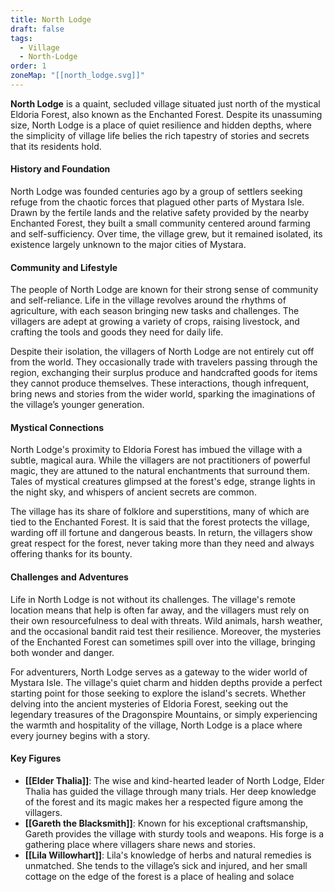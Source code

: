 ```yaml
---
title: North Lodge
draft: false
tags:
  - Village
  - North-Lodge
order: 1
zoneMap: "[[north_lodge.svg]]"
---
```


**North Lodge** is a quaint, secluded village situated just north of the mystical Eldoria Forest, also known as the Enchanted Forest. Despite its unassuming size, North Lodge is a place of quiet resilience and hidden depths, where the simplicity of village life belies the rich tapestry of stories and secrets that its residents hold.

#### History and Foundation

North Lodge was founded centuries ago by a group of settlers seeking refuge from the chaotic forces that plagued other parts of Mystara Isle. Drawn by the fertile lands and the relative safety provided by the nearby Enchanted Forest, they built a small community centered around farming and self-sufficiency. Over time, the village grew, but it remained isolated, its existence largely unknown to the major cities of Mystara.

#### Community and Lifestyle

The people of North Lodge are known for their strong sense of community and self-reliance. Life in the village revolves around the rhythms of agriculture, with each season bringing new tasks and challenges. The villagers are adept at growing a variety of crops, raising livestock, and crafting the tools and goods they need for daily life.

Despite their isolation, the villagers of North Lodge are not entirely cut off from the world. They occasionally trade with travelers passing through the region, exchanging their surplus produce and handcrafted goods for items they cannot produce themselves. These interactions, though infrequent, bring news and stories from the wider world, sparking the imaginations of the village’s younger generation.

#### Mystical Connections

North Lodge's proximity to Eldoria Forest has imbued the village with a subtle, magical aura. While the villagers are not practitioners of powerful magic, they are attuned to the natural enchantments that surround them. Tales of mystical creatures glimpsed at the forest's edge, strange lights in the night sky, and whispers of ancient secrets are common.

The village has its share of folklore and superstitions, many of which are tied to the Enchanted Forest. It is said that the forest protects the village, warding off ill fortune and dangerous beasts. In return, the villagers show great respect for the forest, never taking more than they need and always offering thanks for its bounty.

#### Challenges and Adventures

Life in North Lodge is not without its challenges. The village's remote location means that help is often far away, and the villagers must rely on their own resourcefulness to deal with threats. Wild animals, harsh weather, and the occasional bandit raid test their resilience. Moreover, the mysteries of the Enchanted Forest can sometimes spill over into the village, bringing both wonder and danger.

For adventurers, North Lodge serves as a gateway to the wider world of Mystara Isle. The village's quiet charm and hidden depths provide a perfect starting point for those seeking to explore the island's secrets. Whether delving into the ancient mysteries of Eldoria Forest, seeking out the legendary treasures of the Dragonspire Mountains, or simply experiencing the warmth and hospitality of the village, North Lodge is a place where every journey begins with a story.

#### Key Figures

- **[[Elder Thalia]]**: The wise and kind-hearted leader of North Lodge, Elder Thalia has guided the village through many trials. Her deep knowledge of the forest and its magic makes her a respected figure among the villagers.
- **[[Gareth the Blacksmith]]**: Known for his exceptional craftsmanship, Gareth provides the village with sturdy tools and weapons. His forge is a gathering place where villagers share news and stories.
- **[[Lila Willowhart]]**: Lila's knowledge of herbs and natural remedies is unmatched. She tends to the village’s sick and injured, and her small cottage on the edge of the forest is a place of healing and solace

